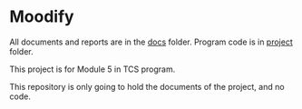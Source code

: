 # Moodify

All documents and reports are in the <a href="docs">docs</a> folder.
Program code is in <a href="project">project</a> folder.

This project is for Module 5 in TCS program.

This repository is only going to hold the documents of the project, and no code.